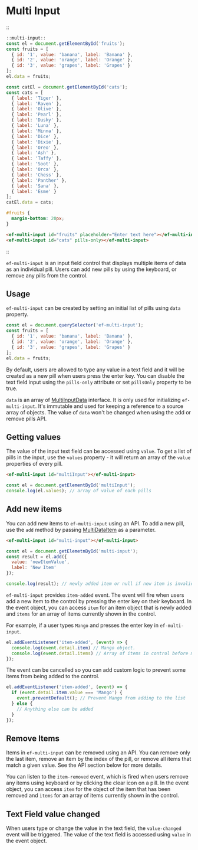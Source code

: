 <!--
type: page
title: Multi Input
location: ./elements/multi-input
layout: default
-->

# Multi Input

::
```javascript
::multi-input::
const el = document.getElementById('fruits');
const fruits = [
  { id: '1', value: 'banana', label: 'Banana' },
  { id: '2', value: 'orange', label: 'Orange' },
  { id: '3', value: 'grapes', label: 'Grapes' }
];
el.data = fruits;

const catEl = document.getElementById('cats');
const cats = [
  { label: 'Tiger' },
  { label: 'Raven' },
  { label: 'Olive' },
  { label: 'Pearl' },
  { label: 'Dusky' },
  { label: 'Luna' },
  { label: 'Minna' },
  { label: 'Dice' },
  { label: 'Dixie' },
  { label: 'Oreo' },
  { label: 'Ash' },
  { label: 'Taffy' },
  { label: 'Soot' },
  { label: 'Orca' },
  { label: 'Chess' },
  { label: 'Panther' },
  { label: 'Sana' },
  { label: 'Esme' }
];
catEl.data = cats;
```
```css
#fruits {
  margin-bottom: 20px;
}
```
```html
<ef-multi-input id="fruits" placeholder="Enter text here"></ef-multi-input>
<ef-multi-input id="cats" pills-only></ef-multi-input>
```
::

`ef-multi-input` is an input field control that displays multiple items of data as an individual pill. Users can add new pills by using the keyboard, or remove any pills from the control.

## Usage

`ef-multi-input` can be created by setting an initial list of pills using `data` property.

```javascript
const el = document.querySelector('ef-multi-input');
const fruits = [
  { id: '1', value: 'banana', label: 'Banana' },
  { id: '2', value: 'orange', label: 'Orange' },
  { id: '3', value: 'grapes', label: 'Grapes' }
];
el.data = fruits;
```

By default, users are allowed to type any value in a text field and it will be created as a new pill when users press the enter key. You can disable the text field input using the `pills-only` attribute or set `pillsOnly` property to be true.

`data` is an array of [MultiInputData](https://github.com/Refinitiv/refinitiv-ui/blob/develop/packages/elements/src/multi-input/helpers/types.ts) interface. It is only used for initializing `ef-multi-input`. It's immutable and used for keeping a reference to a source array of objects. The value of `data` won't be changed when using the add or remove pills API.

## Getting values

The value of the input text field can be accessed using `value`. To get a list of pills in the input, use the `values` property - it will return an array of the `value` properties of every pill.

```html
<ef-multi-input id="multiInput"></ef-multi-input>
```
```javascript
const el = document.getElementById('multiInput');
console.log(el.values); // array of value of each pills
```

## Add new items
You can add new items to `ef-multi-input` using an API. To add a new pill, use the `add` method by passing [MultiDataItem](https://github.com/Refinitiv/refinitiv-ui/blob/develop/packages/elements/src/multi-input/helpers/types.ts) as a parameter.

```html
<ef-multi-input id="multi-input"></ef-multi-input>
```
```javascript
const el = document.getElemetnById('multi-input');
const result = el.add({
  value: 'newItemValue',
  label: 'New Item'
});

console.log(result); // newly added item or null if new item is invalid
```

`ef-multi-input` provides `item-added` event. The event will fire when users add a new item to the control by pressing the enter key on their keyboard. In the event object, you can access `item` for an item object that is newly added and `items` for an array of items currently shown in the control.

For example, if a user types `Mango` and presses the enter key in `ef-multi-input`.

```javascript
el.addEventListener('item-added', (event) => {
  console.log(event.detail.item) // Mango object.
  console.log(event.detail.items) // Array of items in control before mango is added.
});
```

The event can be cancelled so you can add custom logic to prevent some items from being added to the control.

```javascript
el.addEventListener('item-added', (event) => {
  if (event.detail.item.value === 'Mango') {
    event.preventDefault(); // Prevent Mango from adding to the list
  } else {
    // Anything else can be added
  }
});
```

## Remove Items
Items in `ef-multi-input` can be removed using an API. You can remove only the last item, remove an item by the index of the pill, or remove all items that match a given value. See the API section below for more details.

You can listen to the `item-removed` event, which is fired when users remove any items using keyboard or by clicking the clear icon on a pill. In the event object, you can access `item` for the object of the item that has been removed and `items` for an array of items currently shown in the control.

## Text Field value changed
When users type or change the value in the text field, the `value-changed` event will be triggered. The value of the text field is accessed using `value` in the event object.
